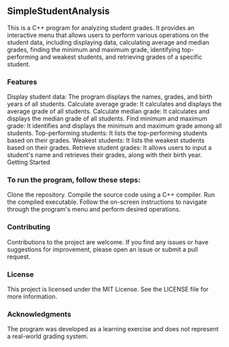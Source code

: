 ## SimpleStudentAnalysis

This is a C++ program for analyzing student grades. It provides an interactive menu that allows users to perform various operations on the student data, including displaying data, calculating average and median grades, finding the minimum and maximum grade, identifying top-performing and weakest students, and retrieving grades of a specific student.

### Features

Display student data: The program displays the names, grades, and birth years of all students.
Calculate average grade: It calculates and displays the average grade of all students.
Calculate median grade: It calculates and displays the median grade of all students.
Find minimum and maximum grade: It identifies and displays the minimum and maximum grade among all students.
Top-performing students: It lists the top-performing students based on their grades.
Weakest students: It lists the weakest students based on their grades.
Retrieve student grades: It allows users to input a student's name and retrieves their grades, along with their birth year.
Getting Started

### To run the program, follow these steps:

Clone the repository.
Compile the source code using a C++ compiler.
Run the compiled executable.
Follow the on-screen instructions to navigate through the program's menu and perform desired operations.

### Contributing

Contributions to the project are welcome. If you find any issues or have suggestions for improvement, please open an issue or submit a pull request.

### License

This project is licensed under the MIT License. See the LICENSE file for more information.

### Acknowledgments

The program was developed as a learning exercise and does not represent a real-world grading system.
